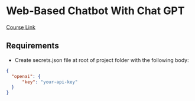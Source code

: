 # Web-Based Chatbot With Chat GPT

[Course Link](https://academy.zenva.com/course/web-based-chatbot-with-python-and-chatgpt/)

## Requirements

- Create secrets.json file at root of project folder with the following body:

```json
{
  "openai": {
      "key": "your-api-key"
  }
}

```
